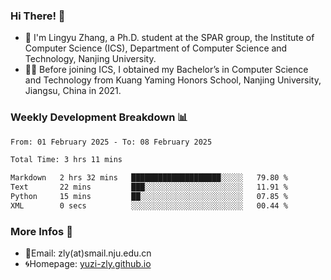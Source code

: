 ### Hi There! 👋 
- 🐳 I'm Lingyu Zhang, a Ph.D. student at the SPAR group, the Institute of Computer Science (ICS), Department of Computer Science and Technology, Nanjing University.
- 🧑‍🎓 Before joining ICS, I obtained my Bachelor’s in Computer Science and Technology from Kuang Yaming Honors School, Nanjing University, Jiangsu, China in 2021.

### Weekly Development Breakdown :bar_chart:

<!--START_SECTION:waka-->

```txt
From: 01 February 2025 - To: 08 February 2025

Total Time: 3 hrs 11 mins

Markdown   2 hrs 32 mins   ████████████████████░░░░░   79.80 %
Text       22 mins         ███░░░░░░░░░░░░░░░░░░░░░░   11.91 %
Python     15 mins         ██░░░░░░░░░░░░░░░░░░░░░░░   07.85 %
XML        0 secs          ░░░░░░░░░░░░░░░░░░░░░░░░░   00.44 %
```

<!--END_SECTION:waka-->

<!--
### Github Contributions :octocat:

![](https://raw.githubusercontent.com/yuzi-zly/yuzi-zly/output/github-contribution-grid-snake.svg)              
-->

### More Infos 📖

- 📧Email: zly(at)smail.nju.edu.cn
- 🌀Homepage: [yuzi-zly.github.io](https://yuzi-zly.github.io/)
